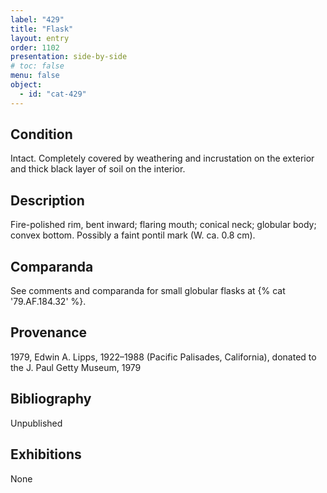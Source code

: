 ```yaml
---
label: "429"
title: "Flask"
layout: entry
order: 1102
presentation: side-by-side
# toc: false
menu: false
object:
  - id: "cat-429"
---
```


## Condition

Intact. Completely covered by weathering and incrustation on the exterior and thick black layer of soil on the interior.

## Description

Fire-polished rim, bent inward; flaring mouth; conical neck; globular body; convex bottom. Possibly a faint pontil mark (W. ca. 0.8 cm).

## Comparanda

See comments and comparanda for small globular flasks at {% cat '79.AF.184.32' %}.

## Provenance

1979, Edwin A. Lipps, 1922–1988 (Pacific Palisades, California), donated to the J. Paul Getty Museum, 1979

## Bibliography

Unpublished

## Exhibitions

None
